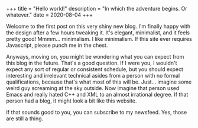 +++
title = "Hello world!"
description = "In which the adventure begins. Or whatever."
date = 2020-08-04
+++

Welcome to the first post on this very shiny new blog. I'm finally happy with
the design after a few hours tweaking it. It's elegant, minimalist, and it feels
pretty good! Mmmm... minimalism. I like minimalism. If this site ever requires
Javascript, please punch me in the chest.

Anyways, moving on, you might be wondering what you can expect from this blog in
the future. That's a good question. If I were you, I wouldn't expect any sort of
regular or consistent schedule, but you should expect interesting and irrelevant
technical asides from a person with no formal qualifications, because that's
what most of this will be. Just... imagine some weird guy screaming at the sky
outside. Now imagine that person used Emacs and really hated C++ and XML to an
almost irrational degree. If that person had a blog, it might look a bit like
this website.

If that sounds good to you, you can subscribe to my newsfeed. Yes, those are
still a thing.
